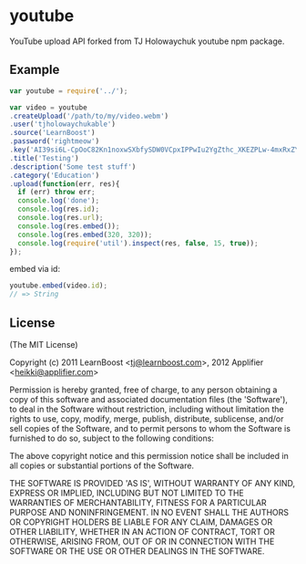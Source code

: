 
# youtube

  YouTube upload API forked from TJ Holowaychuk youtube npm package.

## Example

```js
var youtube = require('../');

var video = youtube
.createUpload('/path/to/my/video.webm')
.user('tjholowaychukable')
.source('LearnBoost')
.password('rightmeow')
.key('AI39si6L-CpOoC82Kn1noxwSXbfySDW0VCpxIPPwIu2YgZthc_XKEZPLw-4mxRxZYyh-xrGhZmuIKkNfFkhvZrptwc62qbXW8Q')
.title('Testing')
.description('Some test stuff')
.category('Education')
.upload(function(err, res){
  if (err) throw err;
  console.log('done');
  console.log(res.id);
  console.log(res.url);
  console.log(res.embed());
  console.log(res.embed(320, 320));
  console.log(require('util').inspect(res, false, 15, true));
});
```

embed via id:

```js
youtube.embed(video.id);
// => String
```

## License 

(The MIT License)

Copyright (c) 2011 LearnBoost &lt;tj@learnboost.com&gt;, 2012 Applifier &lt;heikki@applifier.com&gt;

Permission is hereby granted, free of charge, to any person obtaining
a copy of this software and associated documentation files (the
'Software'), to deal in the Software without restriction, including
without limitation the rights to use, copy, modify, merge, publish,
distribute, sublicense, and/or sell copies of the Software, and to
permit persons to whom the Software is furnished to do so, subject to
the following conditions:

The above copyright notice and this permission notice shall be
included in all copies or substantial portions of the Software.

THE SOFTWARE IS PROVIDED 'AS IS', WITHOUT WARRANTY OF ANY KIND,
EXPRESS OR IMPLIED, INCLUDING BUT NOT LIMITED TO THE WARRANTIES OF
MERCHANTABILITY, FITNESS FOR A PARTICULAR PURPOSE AND NONINFRINGEMENT.
IN NO EVENT SHALL THE AUTHORS OR COPYRIGHT HOLDERS BE LIABLE FOR ANY
CLAIM, DAMAGES OR OTHER LIABILITY, WHETHER IN AN ACTION OF CONTRACT,
TORT OR OTHERWISE, ARISING FROM, OUT OF OR IN CONNECTION WITH THE
SOFTWARE OR THE USE OR OTHER DEALINGS IN THE SOFTWARE.
